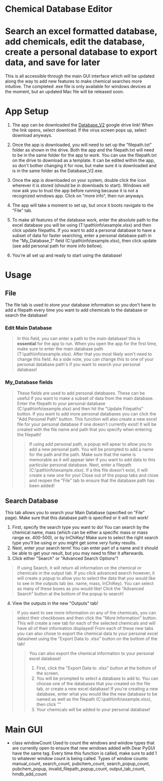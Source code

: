 # Chemical Database Editor

# Search an excel formatted database, add chemicals, edit the database, create a personal database to export data, and save for later
This is all accessible through the main GUI interface which will be updated along the way to add new features to make chemical searches more intuitive.
The completed .exe file is only available for windows devices at the moment, but an updated Mac file will be released soon.

# App Setup

1. The app can be downloaded the [Database_V2](https://drive.google.com/drive/folders/1QE8qKF911_otxtfWQJ-tup8bOx1GY_7F?usp=sharing) google drive link! When the link opens, select download. If the virus screen pops up, select download anyways.

2. Once the app is downloaded, you will need to set up the "filepath.txt" folder as shown in the drive. Both the app and the filepath.txt will need to be in the same folder for the app to work. You can use the filepath.txt on the drive to download as a template. It can be edited within the app, so don't bother changing it for now, but make sure it is downloaded and is in the same folder as the Database_V2.exe.

3. Once the app is downloaded on your system, double click the icon wherever it is stored (should be in downloads to start). Windows will now ask you to trust the app before running because it is not a recognized windows app. Click on "more info", then run anyways.

4. The app will take a moment to set up, but once it boots navigate to the "File" tab.

5. To make all features of the database work, enter the absolute path to the excel database you will be using (T:\path\info\example.xlsx) and then click update filepaths. If you want to add a personal database to have a subset of data for faster searching, enter a personal database path in the "My_Database_1" field (C:\path\info\example.xlsx), then click update (see add personal path for more info bellow).

6. You're all set up and ready to start using the database!



# Usage

## File

The file tab is used to store your database information so you don't have to add a filepath every time you want to add chemicals to the database or search the database!

### Edit Main Database

> In this field, you can enter a path to the main database! this is **essential** for the app to run. When you open the app for the first time, make sure to enter the main database path (T:\path\info\example.xlsx). After that you most likely won't need to change this field. As a side note, you can change this to one of your personal database path's if you want to search your personal database!

### My_Database fields

> These fields are used to add personal databases. These can be useful if you want to make a subset of data from the main database. Enter the filepath to your personal database (C:\path\info\example.xlsx) and then hit the "Update Filepaths" button. If you want to add more personal databases you can click the "Add Personal Path" button. This function will also create a new excel file for your personal database if one doesn't currently exist! It will be created with the file name and path that you specify when entering the filepath!
>> If using add personal path, a popup will apear to allow you to add a new personal path. You will be prompted to add a name for the path and the path. Make sure that the name is memorable as it will appear later if you want to add data to this particular personal database. Next, enter a filepath (C:\path\info\example.xlsx). If a this file doesn't exist, it will create a new one for you! Close out of the popup tabs and close and reopen the "File" tab to ensure that the database path has been added!


## Search Database

This tab allows you to search your Main Database (specified on "File" page). Make sure that this database path is specified or it will not work!

1. First, specify the search type you want to do! You can search by the chemical name, mass (which can be either a specific mass or mass range ex. 400-500), or by InChiKey! Make sure to select the right search type you'll be using or you might get some *very* funky results.
2. Next, enter your search term! You can enter part of a name and it should be able to get your result, but you may need to filter it afterwards.
3. Click either "Search" or "Advanced Search Options"!
> If using Search, it will return all information on the chemical or chemicals in the output tab.
> If you click advanced search however, it will create a popup to allow you to select the data that you would like to see in the outputs tab (ex. name, mass, InChiKey). You can select as many of these boxes as you would like! Click the "Advanced Search" button at the bottom of the popup to search!
4. View the outputs in the new "Outputs" tab!
> If you want to see more information on any of the chemicals, you can select their checkboxes and then click the "More Information" button. This will create a new tab for each of the selected chemicals and will have all of their information displayed! From each of these new tabs you can also chose to export the chemical data to your personal excel datasheet using the "Export Data to .xlsx" button on the bottom of the tab!
>> You can also export the chemical information to your personal excel database!
>> 1. First, click the "Export Data to .xlsx" button at the bottom of the screen.
>> 2. You will be prompted to select a database to add to. You can choose one of the databases that you created on the file tab, or create a new excel database! If you're creating a new database, enter what you would like the new database to be named as well as the filepath (C:\path\info\example.xlsx), then click ""
>> 3. Your chemicals will be added to your personal database!










# Main GUI
  - class windowCount
      Used to count the windows and window types that are currently open to ensure that new windows added with Dear PyGUI have the same tag.
      Every time this function is called, make sure to add 1 to whatever window count is being called.
        Types of window counts: manual_count, search_count, pubchem_count, search_popup_count, pubchem_popup, invalid_filepath_popup_count, output_tab_count,  
        hmdb_add_count 
